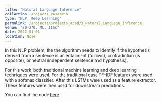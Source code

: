 ```yaml
---
title: "Natural Language Inference"
collection: projects_research
type: "NLP, Deep Learning"
permalink: /projects/projects_acad/3_Natural_Language_Inference
venue: "E0-270, ML, IISc"
date: 2022-04-01
location: None
---
```


In this NLP problem, the the algorithm needs to identify if the hypothesis derived from a sentence is an entailment (follows), contradiction (is opposite), or neutral (independent sentence and hypothesis). 

For this work, both traditional machine learning and deep learning techniques were used. For the traditional case TF-IDF features were used with a softmax classifier. After this LSTMs were used as a feature extractor. These features were then used for downstream predictions.

You can find the code [here](https://www.github.com/mainak-biswas1999). 